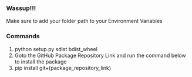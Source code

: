 ### Wassup!!! 
Make sure to add  your folder path to your Environment Variables

### Commands
1. python setup.py sdist bdist_wheel
2. Goto the GitHub Package Repository Link and run the command below to install the package
3. pip install git+(package_repository_link)

